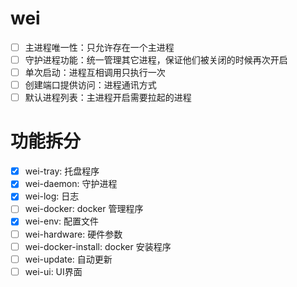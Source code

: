 # wei

- [ ] 主进程唯一性：只允许存在一个主进程
- [ ] 守护进程功能：统一管理其它进程，保证他们被关闭的时候再次开启
- [ ] 单次启动：进程互相调用只执行一次
- [ ] 创建端口提供访问：进程通讯方式
- [ ] 默认进程列表：主进程开启需要拉起的进程

# 功能拆分

- [x] wei-tray: 托盘程序
- [x] wei-daemon: 守护进程
- [x] wei-log: 日志
- [ ] wei-docker: docker 管理程序
- [x] wei-env: 配置文件
- [ ] wei-hardware: 硬件参数
- [ ] wei-docker-install: docker 安装程序
- [ ] wei-update: 自动更新
- [ ] wei-ui: UI界面
